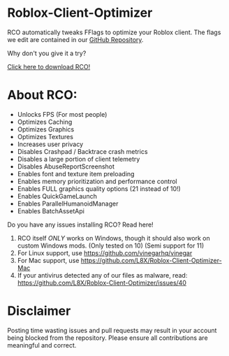 # Roblox-Client-Optimizer

RCO automatically tweaks FFlags to optimize your Roblox client.
The flags we edit are contained in our [GitHub Repository](https://github.com/L8X/Roblox-Client-Optimizer/blob/main/ClientAppSettings.json).

Why don't you give it a try?

[Click here to download RCO!](https://roblox-client-optimizer.simulhost.com/download)

# About RCO:

- Unlocks FPS (For most people)
- Optimizes Caching
- Optimizes Graphics
- Optimizes Textures
- Increases user privacy
- Disables Crashpad / Backtrace crash metrics
- Disables a large portion of client telemetry
- Disables AbuseReportScreenshot
- Enables font and texture item preloading
- Enables memory prioritization and performance control
- Enables FULL graphics quality options (21 instead of 10!)
- Enables QuickGameLaunch
- Enables ParallelHumanoidManager
- Enables BatchAssetApi

Do you have any issues installing RCO? Read here!
1. RCO itself *ONLY* works on Windows, though it should also work on custom Windows mods. (Only tested on 10) (Semi support for 11)
2. For Linux support, use https://github.com/vinegarhq/vinegar
3. For Mac support, use https://github.com/L8X/Roblox-Client-Optimizer-Mac
4. If your antivirus detected any of our files as malware, read: https://github.com/L8X/Roblox-Client-Optimizer/issues/40

# Disclaimer
Posting time wasting issues and pull requests may result in your account being blocked from the repository. 
Please ensure all contributions are meaningful and correct.
